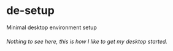# de-setup
Minimal desktop environment setup

###### Nothing to see here, this is how I like to get my desktop started.

